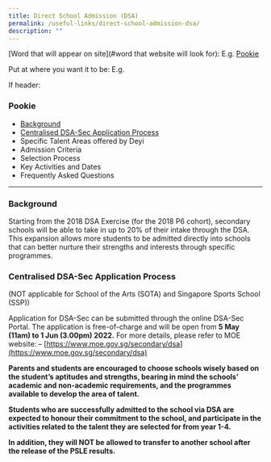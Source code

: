 ```yaml
---
title: Direct School Admission (DSA)
permalink: /useful-links/direct-school-admission-dsa/
description: ""
---
```

[Word that will appear on site](#word that website will look for):
E.g. [Pookie](#pookie)

Put at where you want it to be:
E.g. <a name="pookie"></a>

If header: 
### <a name="pookie"></a>Pookie

* [Background](#Background)
* [Centralised DSA-Sec Application Process](#CentralisedDSA-SecApplicationProcess)
* Specific Talent Areas offered by Deyi
* Admission Criteria
* Selection Process
* Key Activities and Dates
* Frequently Asked Questions

________

### Background <a name="Background"></a>

Starting from the 2018 DSA Exercise (for the 2018 P6 cohort), secondary schools will be able to take in up to 20% of their intake through the DSA. This expansion allows more students to be admitted directly into schools that can better nurture their strengths and interests through specific programmes.

### Centralised DSA-Sec Application Process <a name="CentralisedDSA-SecApplicationProcess"></a>

(NOT applicable for School of the Arts (SOTA) and Singapore Sports School (SSP))
  
Application for DSA-Sec can be submitted through the online DSA-Sec Portal. The application is free-of-charge and will be open from **5 May (11am) to 1 Jun (3.00pm) 2022.** For more details, please refer to MOE website: – [https://www.moe.gov.sg/secondary/dsa](https://www.moe.gov.sg/secondary/dsa)

**Parents and students are encouraged to choose schools wisely based on the student’s aptitudes and strengths, bearing in mind the schools’ academic and non-academic requirements, and the programmes available to develop the area of talent.**
  
**Students who are successfully admitted to the school via DSA are expected to honour their commitment to the school, and participate in the activities related to the talent they are selected for from year 1-4.**
  
**In addition, they will NOT be allowed to transfer to another school after the release of the PSLE results.**